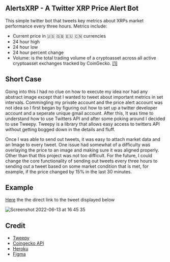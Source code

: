 ## AlertsXRP - A Twitter XRP Price Alert Bot
This simple twitter bot that tweets key metrics about XRPs market performance every three hours. Metrics include:
- Current price in 🇺🇸 🇬🇧 🇪🇺 🇨🇳 currencies
- 24 hour high
- 24 hour low
- 24 hour percent change
- Volume: is the total trading volume of a cryptoasset across all active cryptoasset exchanges tracked by CoinGecko. [[1]](https://www.coingecko.com/en/faq)

## Short Case
Going into this I had no clue on how to execute my idea nor had any abstract image except that I wanted to tweet about important metrics in set intervals.
Commingling my private account and the price alert account was not idea so I first began by figuring out how to set up a twitter developer account and a seperate unique gmail account. After this, It was time to understand how to use Twitters API and after some poking around I decided to use Tweepy. Tweepy is a library that allows easy access to twitters API without getting bogged down in the details and fluff. 

Once I was able to send out tweets, it was easy to attach market data and an Image to every tweet. One issue had somewhat of a difficulty was overlaying the price to an image and making sure it was aligned properly. Other than that this project was not too difficult. For the future, I could change the core functionality of sending out tweets every three hours to sending out a tweet based on some market condition that is met, for example, if the price changed by 15% in the last 30 minutes.

## Example
[Here](https://twitter.com/AlertsXrp/status/1536368329774211073?s=20&t=5b8NnWMvdHPnCin_oan1og) the the direct link to the tweet displayed below

![Screenshot 2022-06-13 at 16 45 35](https://user-images.githubusercontent.com/64978825/173392815-0443e0e1-a90c-4d4d-9c96-7fd7f9eb1465.png)

## Credit
- [Tweepy](https://www.tweepy.org)
- [Coingecko API](http://coingecko.com)
- [Heroku](https://www.heroku.com)
- [Figma](https://www.figma.com)

